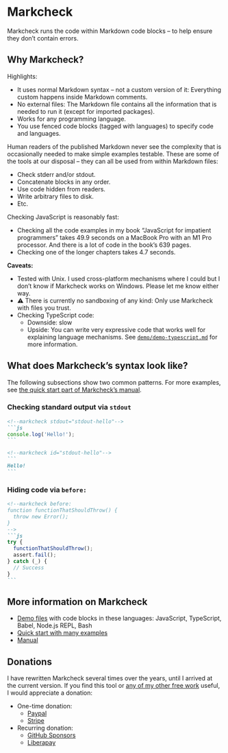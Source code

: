 # Markcheck

Markcheck runs the code within Markdown code blocks – to help ensure they don’t contain errors.

## Why Markcheck?

Highlights:

* It uses normal Markdown syntax – not a custom version of it: Everything custom happens inside Markdown comments.
* No external files: The Markdown file contains all the information that is needed to run it (except for imported packages).
* Works for any programming language.
* You use fenced code blocks (tagged with languages) to specify code and languages.

Human readers of the published Markdown never see the complexity that is occasionally needed to make simple examples testable. These are some of the tools at our disposal – they can all be used from within Markdown files:

* Check stderr and/or stdout.
* Concatenate blocks in any order.
* Use code hidden from readers.
* Write arbitrary files to disk.
* Etc.

Checking JavaScript is reasonably fast:

* Checking all the code examples in my book “JavaScript for impatient programmers” takes 49.9 seconds on a MacBook Pro with an M1 Pro processor. And there is a lot of code in the book’s 639 pages.
* Checking one of the longer chapters takes 4.7 seconds.

**Caveats:**

* Tested with Unix. I used cross-platform mechanisms where I could but I don’t know if Markcheck works on Windows. Please let me know either way.
* ⚠️ There is currently no sandboxing of any kind: Only use Markcheck with files you trust.
* Checking TypeScript code:
  * Downside: slow
  * Upside: You can write very expressive code that works well for explaining language mechanisms. See [`demo/demo-typescript.md`](demo/demo-typescript.md?plain=1) for more information.

## What does Markcheck’s syntax look like?

The following subsections show two common patterns. For more examples, see [the quick start part of Markcheck’s manual](doc/manual/quick-start.md#markdown-examples).

### Checking standard output via `stdout`

<!--markcheck containedInFile="demo/demo-javascript.md"-->
``````md
<!--markcheck stdout="stdout-hello"-->
```js
console.log('Hello!');
```

<!--markcheck id="stdout-hello"-->
```
Hello!
```
``````

### Hiding code via `before:`

<!--markcheck containedInFile="demo/demo-javascript.md"-->
``````md
<!--markcheck before:
function functionThatShouldThrow() {
  throw new Error();
}
-->
```js
try {
  functionThatShouldThrow();
  assert.fail();
} catch (_) {
  // Success
}
```
``````

## More information on Markcheck

* [Demo files](demo/README.md) with code blocks in these languages: JavaScript, TypeScript, Babel, Node.js REPL, Bash
* [Quick start with many examples](doc/manual/quick-start.md)
* [Manual](doc/manual/)

## Donations

I have rewritten Markcheck several times over the years, until I arrived at the current version. If you find this tool or [any of my other free work](https://dr-axel.de) useful, I would appreciate a donation:

* One-time donation:
  * [Paypal](https://paypal.me/rauschma)
  * [Stripe](https://buy.stripe.com/bIY4hd5etaYZ9d6cMM)
* Recurring donation:
  * [GitHub Sponsors](https://github.com/sponsors/rauschma)
  * [Liberapay](https://liberapay.com/rauschma/donate)
